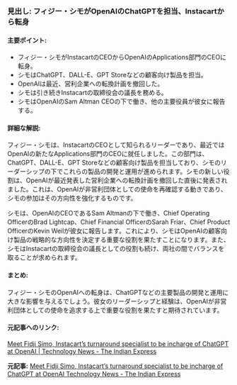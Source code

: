 ### 見出し: フィジー・シモがOpenAIのChatGPTを担当、Instacartから転身

#### 主要ポイント:
- フィジー・シモがInstacartのCEOからOpenAIのApplications部門のCEOに転身。
- シモはChatGPT、DALL-E、GPT Storeなどの顧客向け製品を担当。
- OpenAIは最近、営利企業への転換計画を撤回した。
- シモは引き続きInstacartの取締役会の議長を務める。
- シモはOpenAIのSam Altman CEOの下で働き、他の主要役員が彼女に報告する。

#### 詳細な解説:
フィジー・シモは、InstacartのCEOとして知られるリーダーであり、最近ではOpenAIの新たなApplications部門のCEOに就任しました。この部門は、ChatGPT、DALL-E、GPT Storeなどの顧客向け製品を担当しており、シモのリーダーシップの下でこれらの製品の開発と運用が進められます。シモの新しい役割は、OpenAIが最近発表した営利企業への転換計画を撤回した直後に発表されました。これは、OpenAIが非営利団体としての使命を再確認する動きであり、シモの参加はその方向性を強化するものです。

シモは、OpenAIのCEOであるSam Altmanの下で働き、Chief Operating OfficerのBrad Lightcap、Chief Financial OfficerのSarah Friar、Chief Product OfficerのKevin Weilが彼女に報告します。これにより、シモはOpenAIの顧客向け製品の戦略的な方向性を決定する重要な役割を果たすことになります。また、シモはInstacartの取締役会の議長としての役割も続け、両社の間でバランスを取ることが求められます。

#### まとめ:
フィジー・シモのOpenAIへの転身は、ChatGPTなどの主要製品の開発と運用に大きな影響を与えるでしょう。彼女のリーダーシップと経験は、OpenAIが非営利団体としての使命を追求する上で重要な役割を果たすと期待されています。

#### 元記事へのリンク:
[Meet Fidji Simo, Instacart’s turnaround specialist to be incharge of ChatGPT at OpenAI | Technology News - The Indian Express](https://indianexpress.com/article/technology/artificial-intelligence/meet-fidji-simo-instacarts-turnaround-specialist-to-be-incharge-of-chatgpt-at-openai-9312457/)

**元記事:** [Meet Fidji Simo, Instacart’s turnaround specialist to be incharge of ChatGPT at OpenAI Technology News - The Indian Express](https://indianexpress.com/article/technology/artificial-intelligence/meet-fidji-simo-instacart-turnaround-specialist-incharge-of-chatgpt-openai-9998270/)